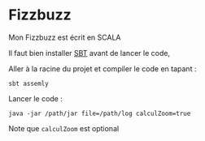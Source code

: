 # Fizzbuzz

Mon Fizzbuzz est écrit en SCALA

Il faut bien installer [SBT](https://www.scala-sbt.org/1.x/docs/Installing-sbt-on-Linux.html) avant de lancer le code, 

Aller à la racine du projet et compiler le code en tapant : 

`sbt assemly `

Lancer le code :

`java -jar /path/jar file=/path/log calculZoom=true`

Note que `calculZoom` est optional